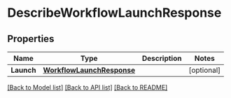 # DescribeWorkflowLaunchResponse

## Properties

Name | Type | Description | Notes
------------ | ------------- | ------------- | -------------
**Launch** | [**WorkflowLaunchResponse**](WorkflowLaunchResponse.md) |  | [optional] 

[[Back to Model list]](../README.md#documentation-for-models) [[Back to API list]](../README.md#documentation-for-api-endpoints) [[Back to README]](../README.md)



